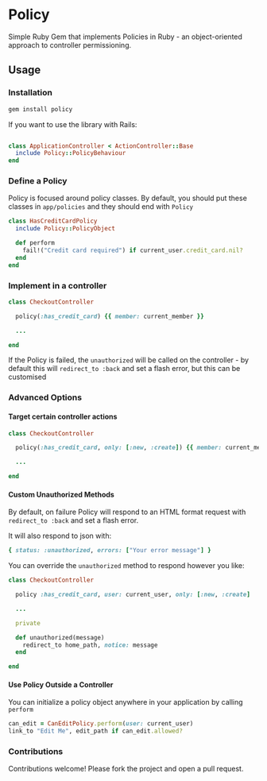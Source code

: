 # Policy

Simple Ruby Gem that implements Policies in Ruby - an object-oriented
approach to controller permissioning.

## Usage

### Installation

```ruby
gem install policy
````

If you want to use the library with Rails:

```ruby

class ApplicationController < ActionController::Base
  include Policy::PolicyBehaviour
end
```

### Define a Policy

Policy is focused around policy classes. By default, you should put these
classes in `app/policies` and they should end with `Policy`

```ruby
class HasCreditCardPolicy
  include Policy::PolicyObject

  def perform
    fail!("Credit card required") if current_user.credit_card.nil?
  end
end
```

### Implement in a controller

```ruby
class CheckoutController

  policy(:has_credit_card) {{ member: current_member }}

  ...

end
```

If the Policy is failed, the `unauthorized` will be called on the controller -
by default this will `redirect_to :back` and set a flash error, but this can
be customised

### Advanced Options

#### Target certain controller actions


```ruby
class CheckoutController

  policy(:has_credit_card, only: [:new, :create]) {{ member: current_member }}

  ...

end
```

#### Custom Unauthorized Methods

By default, on failure Policy will respond to an HTML format request with
`redirect_to :back` and set a flash error.

It will also respond to json with:
```ruby
{ status: :unauthorized, errors: ["Your error message"] }
```

You can override the `unauthorized` method to respond however you like:

```ruby
class CheckoutController

  policy :has_credit_card, user: current_user, only: [:new, :create]

  ...

  private

  def unauthorized(message)
    redirect_to home_path, notice: message
  end

end
```


#### Use Policy Outside a Controller

You can initialize a policy object anywhere in your application by calling
`perform`

```ruby
can_edit = CanEditPolicy.perform(user: current_user)
link_to "Edit Me", edit_path if can_edit.allowed?
```


### Contributions

Contributions welcome! Please fork the project and open a pull request.